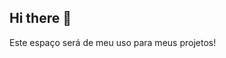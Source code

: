 ## Hi there 👋

<!--
**kanabbooks/kanabbooks** is a  _special_  repository because its `README.md` (this file) appears on your GitHub profile.

Conhecendo mais sobre mim.

- 🔭 Estou estudando com o Alura.
- 🌱 Meu nome è Ana Carol Leite.
- 👯 Gosto de estudar, ver séries e ler livros.
- 💬 Gosto de Matemática, Química, História e Geográfia.
- 😄 Meu apelido vem da inícial do sobrenome de uma artista que gosto muito, a Kim Jisoo.
- ⚡ Um fato curioso é que sou muito desastrada. 
--> Este espaço será de meu uso para meus projetos! 

